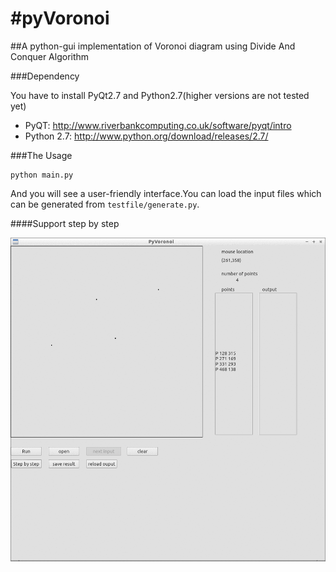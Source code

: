 #pyVoronoi
=========

##A python-gui implementation of Voronoi diagram using Divide And Conquer Algorithm

###Dependency

You have to install PyQt2.7 and Python2.7(higher versions are not tested yet)
* PyQT: http://www.riverbankcomputing.co.uk/software/pyqt/intro
* Python 2.7: http://www.python.org/download/releases/2.7/

###The Usage
```
python main.py
```

And you will see a user-friendly interface.You can load the input files which can be generated from 
`testfile/generate.py`.


####Support step by step

![step by step](/images/step-by-step.gif "Step by step")
